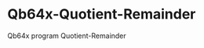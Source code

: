 # Qb64x-Quotient-Remainder
Qb64x program  Quotient-Remainder 


<!---
Cls

Input a
Input b
Quotient = a / b
remainder = a Mod b
Print Quotient
Print remainder

End
--->

